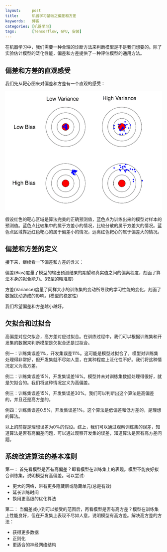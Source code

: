 ```yaml
---
layout:     post
title:      机器学习基础之偏差和方差
keywords:   博客
categories: [机器学习]
tags:	    [Tensorflow, GPU, 安装]
---
```


在机器学习中，我们需要一种合理的诊断方法来判断模型是不是我们想要的。除了实验估计模型的泛化性能，偏差和方差提供了一种评估模型的通用方法。 


## 偏差和方差的直观感受

我们先从靶心图来对偏差和方差有一个直观的感受：

   ![](/images/images_2018/11-05_01.png)  

假设红色的靶心区域是算法完美的正确预测值，蓝色点为训练出来的模型对样本的预测值。蓝色点比较集中的属于方差小的情况，比较分散的属于方差大的情况。蓝色点区域靠近红色靶心的属于偏差小的情况，远离红色靶心的属于偏差大的情况。

## 偏差和方差的定义  

接下来，继续看一下偏差和方差的含义：  

偏差(Bias)度量了模型的输出预测结果的期望和真实值之间的偏离程度，刻画了算法本身的拟合能力。(模型的精准度)

方差(Variance)度量了同样大小的训练集的变动所导致的学习性能的变化，刻画了数据扰动造成的影响。(模型的稳定性)

我们希望偏差和方差越小越好。

## 欠拟合和过拟合

高偏差对应欠拟合，高方差对应过拟合。在训练过程中，我们可以根据训练集和开发集的数据来判断模型是欠拟合还是过拟合。

例一：训练集误差1%，开发集误差11%。这可能是模型过拟合了，模型对训练集处理得非常好，但开发集就不尽如人意，在某种程度上泛化性不好。我们将这种情况定义为高方差。

例二：训练集误差15%，开发集误差16%。模型并未对训练集数据处理得很好，就是欠拟合的。我们将这种情况定义为高偏差。  

例三：训练集误差15%，开发集误差30%。我们可以判断出这个算法是高偏差的，并且还是高方差的。

例四：训练集误差0.5%，开发集误差1%。这个算法是低偏差和低方差的，是理想的算法。

以上的前提是理想误差为0%的假设。综上，我们可以通过观察训练集的误差，知道算法是否有高偏差问题，可以通过观察开发集的误差，知道算法是否有高方差问题。


## 系统改进算法的基本准则

第一： 首先看模型是否有高偏差？即看模型在训练集上的表现。模型不能良好拟合训练集，说明模型有高偏差。可以尝试:

- 更大的网络，带有更多隐藏层或隐藏单元(总是有效)
- 延长训练时间
- 换用更高级的优化算法

第二： 当偏差减小到可以接受的范围后，再看模型是否有高方差？模型在训练集上性能良好，但在开发集上表现不尽如人意，说明模型有高方差。解决高方差的方法：       

 - 获得更多数据
 - 正则化
 - 更适合的神经网络结构
 
   




